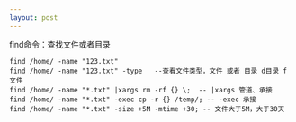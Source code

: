 ```yaml
---
layout: post
---  
```

find命令：查找文件或者目录  

    find /home/ -name "123.txt"
    find /home/ -name "123.txt" -type   --查看文件类型，文件 或者 目录 d目录 f文件
    find /home/ -name "*.txt" |xargs rm -rf {} \;  -- |xargs 管道、承接
    find /home/ -name "*.txt" -exec cp -r {} /temp/; -- -exec 承接
    find /home/ -name "*.txt" -size +5M -mtime +30; -- 文件大于5M，大于30天
        
 
  